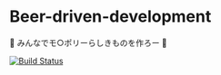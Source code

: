 # Beer-driven-development
:beers: みんなでモ○ポリーらしきものを作ろー :beer:

[![Build Status](http://jenkins.tasktoys.com/job/aosn/job/beer-driven-development/job/master/badge/icon)](http://jenkins.tasktoys.com/job/aosn/job/beer-driven-development/job/master/)
